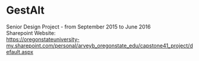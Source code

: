 # GestAlt
Senior Design Project - from September 2015 to June 2016 <br />
Sharepoint Website: <br />
https://oregonstateuniversity-my.sharepoint.com/personal/arveyb_oregonstate_edu/capstone41_project/default.aspx
